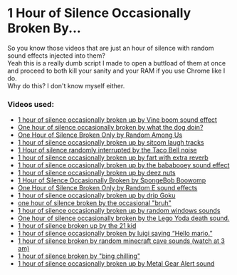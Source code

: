 # 1 Hour of Silence Occasionally Broken By...
So you know those videos that are just an hour of silence with random sound effects injected into them?  
Yeah this is a really dumb script I made to open a buttload of them at once and proceed to both kill your sanity and your RAM if you use Chrome like I do.  
Why do this? I don't know myself either.
### Videos used:
- [1 hour of silence occasionally broken up by Vine boom sound effect](https://www.youtube.com/watch?v=ameTtKHP5SA)
- [One hour of silence occasionally broken by what the dog doin?](https://www.youtube.com/watch?v=bmDdHk_X864)
- [One Hour of Silence Broken Only by Random Among Us](https://www.youtube.com/watch?v=fv7UXEmL35E)
- [1 hour of silence occasionally broken up by sitcom laugh tracks](https://www.youtube.com/watch?v=QGroZXx2eGM)
- [1 Hour of silence randomly interrupted by the Taco Bell noise](https://www.youtube.com/watch?v=hOwiw6RKkZ8)
- [1 hour of silence occasionally broken up by fart with extra reverb](https://www.youtube.com/watch?v=-sj5wq4EIRg)
- [1 hour of silence occasionally broken up by the bababooey sound effect](https://www.youtube.com/watch?v=1Nkdl-jFpCw)
- [1 hour of silence occasionally broken up by deez nuts](https://www.youtube.com/watch?v=01642fazbNY)
- [1 Hour of Silence Occasionally Broken by SpongeBob Boowomp](https://www.youtube.com/watch?v=b4HT4QJnhmU)
- [One Hour of Silence Broken Only by Random E sound effects](https://www.youtube.com/watch?v=Ms6YzGIQ7IM)
- [1 hour of silence occasionally broken up by drip Goku](https://www.youtube.com/watch?v=uUM7K2-OlUk)
- [one hour of silence broken by the occasional "bruh"](https://www.youtube.com/watch?v=MLw2vJPv5bc)
- [1 hour of silence occasionally broken up by random windows sounds](https://www.youtube.com/watch?v=P5RvvcaQEIs)
- [One hour of silence occasionally broken by the Lego Yoda death sound.](https://www.youtube.com/watch?v=l88OZsBVA_I)
- [1 hour of silence broken up by the 21 kid](https://www.youtube.com/watch?v=TAbXrwO7ku8)
- [1 hour of silence occasionally broken by luigi saying “Hello mario.”](https://www.youtube.com/watch?v=IFpd0hZxfAI)
- [1 hour of silence broken by random minecraft cave sounds (watch at 3 am)](https://www.youtube.com/watch?v=z6BSnp534L)
- [1 hour of silence broken by "bing chilling"](https://www.youtube.com/watch?v=TvRgTasZqyc)
- [1 hour of silence occasionally broken up by Metal Gear Alert sound](https://www.youtube.com/watch?v=BtNB7qpCkwQ)